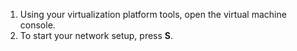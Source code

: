 1. Using your virtualization platform tools, open the virtual machine console.
1. To start your network setup, press **S**.
